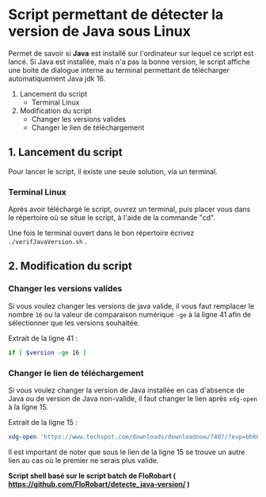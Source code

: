 # Script permettant de détecter la version de Java sous Linux
Permet de savoir si **Java** est installé sur l'ordinateur sur lequel ce script est lancé.
Si Java est installée, mais n'a pas la bonne version, le script affiche une boite de dialogue interne au terminal permettant de télécharger automatiquement Java jdk 16.

1. Lancement du script
    * Terminal Linux
2. Modification du script
    * Changer les versions valides
    * Changer le lien de téléchargement
 

## 1. Lancement du script
Pour lancer le script, il existe une seule solution, via un terminal.

### Terminal Linux
Après avoir téléchargé le script, ouvrez un terminal, puis placer vous dans le répertoire où se situe le script, à l'aide de la commande "cd".

Une fois le terminal ouvert dans le bon répertoire écrivez `./verifJavaVersion.sh` .

## 2. Modification du script
### Changer les versions valides
Si vous voulez changer les versions de java valide, il vous faut remplacer le nombre `16` ou la valeur de comparaison numérique `-ge` à la ligne 41 afin de sélectionner que les versions souhaitée.

Extrait de la ligne 41 :
```sh
if [ $version -ge 16 ]
```


### Changer le lien de téléchargement
Si vous voulez changer la version de Java installée en cas d'absence de Java ou de version de Java non-valide, il faut changer le lien après `xdg-open` à la ligne 15.

Extrait de la ligne 15 :
```sh
xdg-open 'https://www.techspot.com/downloads/downloadnow/7407/?evp=bb667956a140a1a0a56260d7df5d40bf&file=9977' 
```

Il est important de noter que sous le lien de la ligne 15 se trouve un autre lien au cas où le premier ne serais plus valide. 

**Script shell basé sur le script batch de FloRobart ( https://github.com/FloRobart/detecte_java-version/ )**
